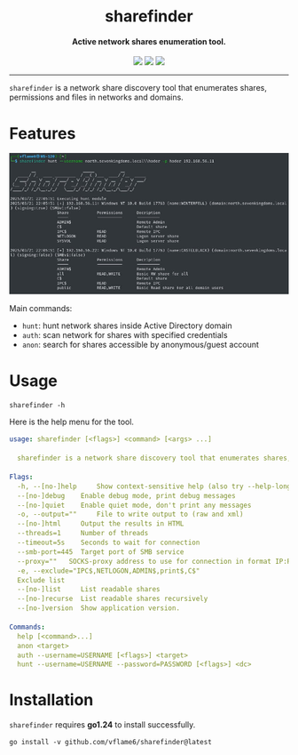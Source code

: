 <h1 align="center">
  sharefinder
</h1>

<h4 align="center">Active network shares enumeration tool.</h4>

<p align="center">
<a href="https://goreportcard.com/report/github.com/vflame6/sharefinder" target="_blank"><img src="https://goreportcard.com/badge/github.com/vflame6/sharefinder"></a>
<a href="https://github.com/vflame6/sharefinder/issues"><img src="https://img.shields.io/badge/contributions-welcome-brightgreen.svg?style=flat"></a>
<a href="https://github.com/vflame6/sharefinder/releases"><img src="https://img.shields.io/github/release/vflame6/sharefinder"></a>
</p>

---

`sharefinder` is a network share discovery tool that enumerates shares, permissions and files in networks and domains.

# Features

![sharefinder](static/sharefinder_demo.jpg)

Main commands:

- `hunt`: hunt network shares inside Active Directory domain
- `auth`: scan network for shares with specified credentials
- `anon`: search for shares accessible by anonymous/guest account

# Usage

```shell
sharefinder -h
```

Here is the help menu for the tool.

```yaml
usage: sharefinder [<flags>] <command> [<args> ...]

  sharefinder is a network share discovery tool that enumerates shares, permissions and files in networks and domains.

Flags:
  -h, --[no-]help     Show context-sensitive help (also try --help-long and --help-man).
  --[no-]debug    Enable debug mode, print debug messages
  --[no-]quiet    Enable quiet mode, don't print any messages
  -o, --output=""     File to write output to (raw and xml)
  --[no-]html     Output the results in HTML
  --threads=1     Number of threads
  --timeout=5s    Seconds to wait for connection
  --smb-port=445  Target port of SMB service
  --proxy=""   SOCKS-proxy address to use for connection in format IP:PORT
  -e, --exclude="IPC$,NETLOGON,ADMIN$,print$,C$"
  Exclude list
  --[no-]list     List readable shares
  --[no-]recurse  List readable shares recursively
  --[no-]version  Show application version.

Commands:
  help [<command>...]
  anon <target>
  auth --username=USERNAME [<flags>] <target>
  hunt --username=USERNAME --password=PASSWORD [<flags>] <dc>
```

# Installation

`sharefinder` requires **go1.24** to install successfully.

```shell
go install -v github.com/vflame6/sharefinder@latest
```
